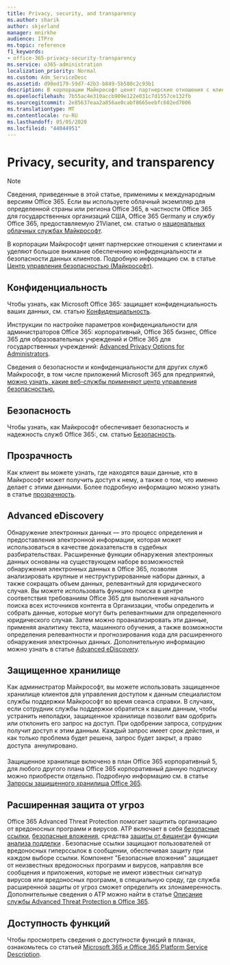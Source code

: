 ```yaml
---
title: Privacy, security, and transparency
ms.author: sharik
author: skjerland
manager: mnirkhe
audience: ITPro
ms.topic: reference
f1_keywords:
- office-365-privacy-security-transparency
ms.service: o365-administration
localization_priority: Normal
ms.custom: Adm_ServiceDesc
ms.assetid: d90ed179-59d7-42b3-b849-5b580c2c93b1
description: В корпорации Майкрософт ценят партнерские отношения с клиентами и уделяют большое внимание обеспечению конфиденциальности и безопасности данных клиентов. Дополнительные сведения можно найти в центре управления безопасностью Майкрософт.
ms.openlocfilehash: 7b55ac4e310accb909e122e031c7d1557ce132fb
ms.sourcegitcommit: 2e85637eaa2a856ae0cabf8665eebfc602ed7006
ms.translationtype: MT
ms.contentlocale: ru-RU
ms.lasthandoff: 05/05/2020
ms.locfileid: "44044951"
---
```

# <a name="privacy-security-and-transparency"></a>Privacy, security, and transparency

> [!NOTE]
> Сведения, приведенные в этой статье, применимы к международным версиям Office 365. Если вы используете облачный экземпляр для определенной страны или региона Office 365, в частности Office 365 для государственных организаций США, Office 365 Germany и службу Office 365, предоставляемую 21Vianet, см. статью о [национальных облачных службах Майкрософт](https://go.microsoft.com/fwlink/?linkid=841582). 
  
В корпорации Майкрософт ценят партнерские отношения с клиентами и уделяют большое внимание обеспечению конфиденциальности и безопасности данных клиентов. Подробную информацию см. в статье [Центр управления безопасностью (Майкрософт)](https://go.microsoft.com/fwlink/?LinkID=717951&amp;clcid=0x409).
  
## <a name="privacy"></a>Конфиденциальность

Чтобы узнать, как Microsoft Office 365: защищает конфиденциальность ваших данных, см. статью [Конфиденциальность](https://go.microsoft.com/fwlink/?LinkID=717953&amp;clcid=0x409). 
  
Инструкции по настройке параметров конфиденциальности для администраторов Office 365: корпоративный, Office 365 бизнес, Office 365 для образовательных учреждений и Office 365 для государственных учреждений: [Advanced Privacy Options for Administrators](https://go.microsoft.com/fwlink/p/?LinkID=285202).
  
Сведения о безопасности и конфиденциальности для других служб Майкрософт, в том числе приложений Microsoft 365 для предприятий, [можно узнать, какие веб-службы применяют центр управления безопасностью.](https://www.microsoft.com/trustcenter/default.aspx)
  
## <a name="security"></a>Безопасность

Чтобы узнать, как Майкрософт обеспечивает безопасность и надежность служб Office 365:, см. статью [Безопасность](https://go.microsoft.com/fwlink/?LinkID=717954&amp;clcid=0x409).
  
## <a name="transparency"></a>Прозрачность

Как клиент вы можете узнать, где находятся ваши данные, кто в Майкрософт может получить доступ к нему, а также о том, что именно делает с этими данными. Более подробную информацию можно узнать в статье [прозрачность](https://go.microsoft.com/fwlink/?LinkID=717955&amp;clcid=0x409).
  
## <a name="advanced-ediscovery"></a>Advanced eDiscovery

Обнаружение электронных данных — это процесс определения и предоставления электронной информации, которая может использоваться в качестве доказательств в судебных разбирательствах. Расширенные функции обнаружения электронных данных основаны на существующем наборе возможностей обнаружения электронных данных в Office 365, позволяя анализировать крупные и неструктурированные наборы данных, а также сокращать объем данных, релевантный для юридического случая. Вы можете использовать функцию поиска в центре соответствия требованиям Office 365 для выполнения начального поиска всех источников контента в Организации, чтобы определить и собрать данные, которые могут быть релевантными для определенного юридического случая. Затем можно проанализировать эти данные, применяя аналитику текста, машинного обучения, а также возможности определения релевантности и прогнозирования кода для расширенного обнаружения электронных данных. Дополнительную информацию можно узнать в статье [Advanced eDiscovery](https://go.microsoft.com/fwlink/?LinkID=717971&amp;clcid=0x409).
  
## <a name="customer-lockbox"></a>Защищенное хранилище

Как администратор Майкрософт, вы можете использовать защищенное хранилище клиентов для управления доступом к данным специалистом службы поддержки Майкрософт во время сеанса справки. В случаях, если сотрудник службы поддержки обратится к вашим данным, чтобы устранить неполадки, защищенное хранилище позволит вам одобрить или отклонить его запрос на доступ. При одобрении запроса, сотрудник получит доступ к этим данным. Каждый запрос имеет срок действия, и как только проблема будет решена, запрос будет закрыт, а право доступа  аннулировано.
  
Защищенное хранилище включено в план Office 365 корпоративный 5, для любого другого плана Office 365 корпоративный данную подписку можно приобрести отдельно. Подробную информацию см. в статье [Запросы защищенного хранилища Office 365](https://go.microsoft.com/fwlink/?LinkID=717969&amp;clcid=0x409).
  
## <a name="advanced-threat-protection"></a>Расширенная защита от угроз

Office 365 Advanced Threat Protection помогает защитить организацию от вредоносных программ и вирусов. ATP включает в себя [безопасные ссылки](https://docs.microsoft.com/office365/securitycompliance/atp-safe-links), [безопасные вложения](https://docs.microsoft.com/office365/securitycompliance/atp-safe-attachments), средства [защиты от фишинга](https://docs.microsoft.com/office365/securitycompliance/atp-anti-phishing)и функции [анализа подделки](https://docs.microsoft.com/office365/securitycompliance/learn-about-spoof-intelligence) . Безопасные ссылки защищают пользователей от вредоносных гиперссылок в сообщении, обеспечивая защиту при каждом выборе ссылки. Компонент "Безопасные вложения" защищает от неизвестных вредоносных программ и вирусов, направляя все сообщения и приложения, которые не имеют известных сигнатур вирусов или вредоносных программ, в специальную среду, где служба расширенной защиты от угроз сможет определить их злонамеренность. Дополнительные сведения о ATP можно найти в статье [Описание службы Advanced Threat Protection в Office 365](../office-365-advanced-threat-protection-service-description.md).
  
## <a name="feature-availability"></a>Доступность функций

Чтобы просмотреть сведения о доступности функций в планах, ознакомьтесь со статьей [Microsoft 365 и Office 365 Platform Service Description](office-365-platform-service-description.md).
  